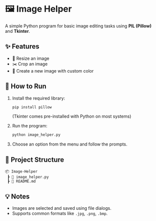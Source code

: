 # 🖼️ Image Helper

A simple Python program for basic image editing tasks using **PIL (Pillow)** and **Tkinter**.

## ✨ Features
- 📏 Resize an image  
- ✂️ Crop an image  
- 🎨 Create a new image with custom color  

## 🚀 How to Run
1. Install the required library:
   ```bash
   pip install pillow
   ```
   (Tkinter comes pre-installed with Python on most systems)

2. Run the program:
   ```bash
   python image_helper.py
   ```

3. Choose an option from the menu and follow the prompts.

## 📂 Project Structure
```
📦 Image-Helper
 ┣ 📜 image_helper.py
 ┣ 📜 README.md
```

## 💡 Notes
- Images are selected and saved using file dialogs.  
- Supports common formats like `.jpg`, `.png`, `.bmp`.  
